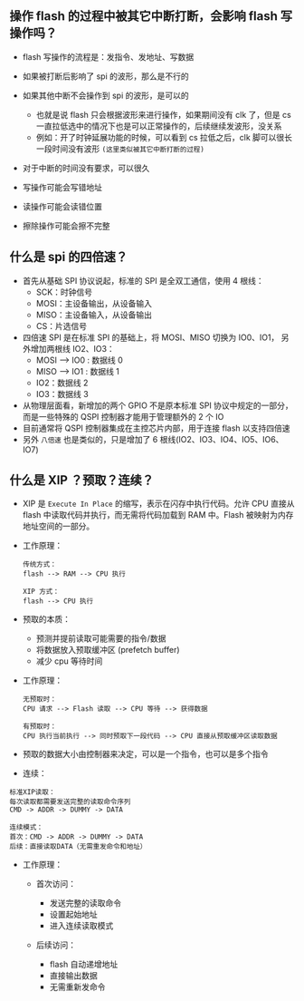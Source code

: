 

##  操作 flash 的过程中被其它中断打断，会影响 flash 写操作吗？
- flash 写操作的流程是：发指令、发地址、写数据
- 如果被打断后影响了 spi 的波形，那么是不行的
- 如果其他中断不会操作到 spi 的波形，是可以的
	- 也就是说 flash 只会根据波形来进行操作，如果期间没有 clk 了，但是 cs 一直拉低选中的情况下也是可以正常操作的，后续继续发波形，没关系
	- 例如：开了时钟延展功能的时候，可以看到 cs 拉低之后，clk 脚可以很长一段时间没有波形 `(这里类似被其它中断打断的过程)` 


- 对于中断的时间没有要求，可以很久
- 写操作可能会写错地址
- 读操作可能会读错位置
- 擦除操作可能会擦不完整 

## 什么是 spi 的四倍速？
- 首先从基础 SPI 协议说起，标准的 SPI 是全双工通信，使用 4 根线：
	- SCK：时钟信号
	- MOSI：主设备输出，从设备输入
	- MISO：主设备输入，从设备输出
	- CS：片选信号
- 四倍速 SPI 是在标准 SPI 的基础上，将 MOSI、MISO 切换为 IO0、IO1， 另外增加两根线	IO2、IO3：	
	- MOSI --> IO0 : 数据线 0
	- MISO --> IO1 : 数据线 1
	- IO2：数据线 2
	- IO3：数据线 3
- 从物理层面看，新增加的两个 GPIO 不是原本标准 SPI 协议中规定的一部分，而是一些特殊的 QSPI 控制器才能用于管理额外的 2 个 IO
- 目前通常将 QSPI 控制器集成在主控芯片内部，用于连接 flash 以支持四倍速
- 另外 `八倍速` 也是类似的，只是增加了 6 根线(IO2、IO3、IO4、IO5、IO6、IO7)


## 什么是 XIP ？预取？连续？

- XIP 是 `Execute In Place` 的缩写，表示在闪存中执行代码。允许 CPU 直接从 flash 中读取代码并执行，而无需将代码加载到 RAM 中。Flash 被映射为内存地址空间的一部分。
- 工作原理：
  ```
  传统方式：
  flash --> RAM --> CPU 执行

  XIP 方式：
  flash --> CPU 执行
  ```

- 预取的本质：
	- 预测并提前读取可能需要的指令/数据
	- 将数据放入预取缓冲区 (prefetch buffer)
	- 减少 cpu 等待时间
- 工作原理：
  ```
  无预取时：
  CPU 请求 --> Flash 读取 --> CPU 等待 --> 获得数据

  有预取时：
  CPU 执行当前执行 --> 同时预取下一段代码 --> CPU 直接从预取缓冲区读取数据
  ```
- 预取的数据大小由控制器来决定，可以是一个指令，也可以是多个指令

- 连续：
```
标准XIP读取：
每次读取都需要发送完整的读取命令序列
CMD -> ADDR -> DUMMY -> DATA

连续模式：
首次：CMD -> ADDR -> DUMMY -> DATA
后续：直接读取DATA（无需重发命令和地址）
```
- 工作原理：
	- 首次访问：
    	- 发送完整的读取命令
    	- 设置起始地址
    	- 进入连续读取模式

	- 后续访问：
		- flash 自动递增地址
		- 直接输出数据
		- 无需重新发命令
